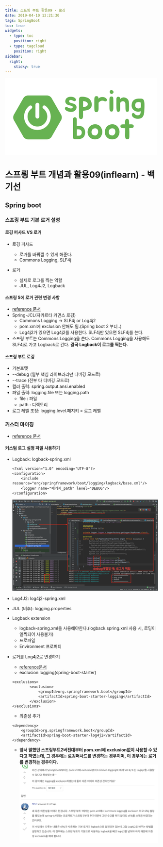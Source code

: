 ```yaml
---
title: 스프링 부트 활용09 - 로깅
date: 2019-04-10 12:21:30
tags: SpringBoot
toc: true
widgets:
  - type: toc
    position: right
  - type: tagcloud
    position: right
sidebar:
  right:
    sticky: true
---
```


![springboot](/images/springboot_logo.png)
# 스프릥 부트 개념과 활용09(inflearn) - 백기선 
## Spring boot

<!-- more -->

### 스프링 부트 기본 로거 설정

#### 로깅 퍼사드 VS 로거
- 로깅 퍼사드
    - 로거를 바꿔낄 수 있게 해준다.
    - Commons Logging​, SLF4j
    
- 로거
    - 실제로 로그를 찍는 역할
    - JUL, Log4J2, ​Logback
    
#### 스프링 5에 로거 관련 변경 사항
- [reference 문서](https://docs.spring.io/spring/docs/5.0.0.RC3/spring-framework-reference/overview.html#overview-logging)
- Spring-JCL(자카르타 커먼스 로깅)
    - Commons Logging -> SLF4j or Log4j2
    - pom.xml에 exclusion 안해도 됨.(Spring boot 2 부터..)
    - Log4j2가 있으면 Log4j2를 사용한다.
    SLF4j만 있으면 SLF4j를 쓴다.
- 스프링 부트는 Commons Logging을 쓴다.
Commons Logging을 사용해도 SLF4j로 가고 Logback로 간다.
**결국 Logback이 로그를 찍는다.**
    
#### 스프링 부트 로깅
- 기본포맷
- \--debug (일부 핵심 라이브러리만 디버깅 모드로)
- \--trace (전부 다 디버깅 모드로)
- 컬러 출력: spring.output.ansi.enabled
- 파일 출력: logging.file 또는 logging.path
    - file : 파일
    - path : 디렉토리
- 로그 레벨 조정: logging.level.패지키 = 로그 레벨

### 커스터 마이징
- [reference 문서](https://docs.spring.io/spring-boot/docs/current/reference/html/howto-logging.html)

#### 커스텀 로그 설정 파일 사용하기
- Logback: logback-spring.xml
    ```
    <?xml version="1.0" encoding="UTF-8"?>
    <configuration>
    	<include resource="org/springframework/boot/logging/logback/base.xml"/>
    	<logger name="패키지_path" level="DEBUG"/>
    </configuration>
    ```
    ![springboot](/images/springboot/springboot09-1.png)

- Log4J2: log4j2-spring.xml
- JUL (비추): logging.properties
- Logback extension
    - logback-spring.xml을 사용해야한다.(logback.spring.xml 사용 시, 로딩이 일찍되어 사용불가)
    - 프로파일 <springProfile name=”프로파일”>
    - Environment 프로퍼티 <springProperty>
    
- 로거를 Log4j2로 변경하기
    - [reference문서](https://docs.spring.io/spring-boot/docs/current/reference/html/howto-logging.html#howto-configure-log4j-for-logging)
    - exclusion logging(spring-boot-starter)
    ```
    <exclusions>
    		<exclusion>
    			<groupId>org.springframework.boot</groupId>
    			<artifactId>spring-boot-starter-logging</artifactId>
    		</exclusion>
    </exclusions>
    ```
    - 의존성 추가
    ```
    <dependency>
    	<groupId>org.springframework.boot</groupId>
    	<artifactId>spring-boot-starter-log4j2</artifactId>
    </dependency>
    ```
    - **앞서 말했던 스프링부트2버전대부터 pom.xml에 exclusion없이 사용할 수 있다고 하였는데, 그 경우에는 로깅퍼사드를 변경하는 경우이며, 이 경우에는 로거를 변경하는 경우이다.**
    ![springboot](/images/springboot/springboot09-3.png)
    
    
    
    